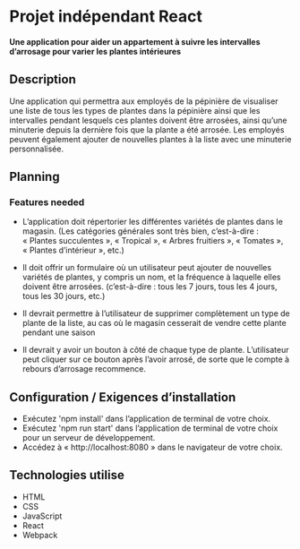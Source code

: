 # Projet indépendant React 

#### Une application pour aider un appartement à suivre les intervalles d’arrosage pour varier les plantes intérieures

## Description
Une application qui permettra aux employés de la pépinière de visualiser une liste de tous les types de plantes dans la pépinière ainsi que les intervalles pendant lesquels ces plantes doivent être arrosées, ainsi qu’une minuterie depuis la dernière fois que la plante a été arrosée. Les employés peuvent également ajouter de nouvelles plantes à la liste avec une minuterie personnalisée.

## Planning

### Features needed
* L’application doit répertorier les différentes variétés de plantes dans le magasin. (Les catégories générales sont très bien, c’est-à-dire : « Plantes succulentes », « Tropical », « Arbres fruitiers », « Tomates », « Plantes d’intérieur », etc.)

* Il doit offrir un formulaire où un utilisateur peut ajouter de nouvelles variétés de plantes, y compris un nom, et la fréquence à laquelle elles doivent être arrosées. (c’est-à-dire : tous les 7 jours, tous les 4 jours, tous les 30 jours, etc.)

* Il devrait permettre à l’utilisateur de supprimer complètement un type de plante de la liste, au cas où le magasin cesserait de vendre cette plante pendant une saison

* Il devrait y avoir un bouton à côté de chaque type de plante. L’utilisateur peut cliquer sur ce bouton après l’avoir arrosé, de sorte que le compte à rebours d’arrosage recommence.

## Configuration / Exigences d’installation

* Exécutez 'npm install' dans l’application de terminal de votre choix.
* Exécutez 'npm run start' dans l’application de terminal de votre choix pour un serveur de développement.
* Accédez à « http://localhost:8080 » dans le navigateur de votre choix.

## Technologies utilise

* HTML
* CSS
* JavaScript
* React
* Webpack
